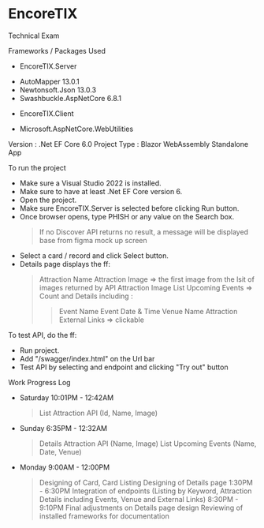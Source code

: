 # EncoreTIX

Technical Exam

Frameworks / Packages Used

- EncoreTIX.Server

* AutoMapper 13.0.1
* Newtonsoft.Json 13.0.3
* Swashbuckle.AspNetCore 6.8.1

- EncoreTIX.Client

* Microsoft.AspNetCore.WebUtilities

Version : .Net EF Core 6.0
Project Type : Blazor WebAssembly Standalone App

To run the project

- Make sure a Visual Studio 2022 is installed.
- Make sure to have at least .Net EF Core version 6.
- Open the project.
- Make sure EncoreTIX.Server is selected before clicking Run button.
- Once browser opens, type PHISH or any value on the Search box.
  > If no Discover API returns no result, a message will be displayed base from figma mock up screen
- Select a card / record and click Select button.
- Details page displays the ff:
  > Attraction Name
  > Attraction Image => the first image from the lsit of images returned by API
  > Attraction Image List
  > Upcoming Events => Count and Details including :
  >
  > > Event Name
  > > Event Date & Time
  > > Venue Name
  > > Attraction External Links => clickable

To test API, do the ff:

- Run project.
- Add "/swagger/index.html" on the Url bar
- Test API by selecting and endpoint and clicking "Try out" button

Work Progress Log

- Saturday
  10:01PM - 12:42AM

  > List Attraction API (Id, Name, Image)

- Sunday
  6:35PM - 12:32AM

  > Details Attraction API (Name, Image)
  > List Upcoming Events (Name, Date, Venue)

- Monday
  9:00AM - 12:00PM
  > Designing of Card, Card Listing
  > Designing of Details page
  > 1:30PM - 6:30PM
  > Integration of endpoints (Listing by Keyword, Attraction Details including Events, Venue and External Links)
  > 8:30PM - 9:10PM Final adjustments on Details page design
  > Reviewing of installed frameworks for documentation
